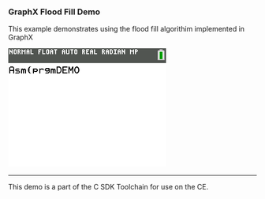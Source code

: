 ### GraphX Flood Fill Demo

This example demonstrates using the flood fill algorithim implemented in GraphX

![Screenshot](screenshot.gif)

---

This demo is a part of the C SDK Toolchain for use on the CE.

